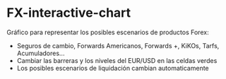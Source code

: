 # FX-interactive-chart
Gráfico para representar los posibles escenarios de productos Forex:

- Seguros de cambio, Forwards Americanos, Forwards +, KiKOs, Tarfs, Acumuladores...
- Cambiar las barreras y los niveles del EUR/USD en las celdas verdes
- Los posibles escenarios de liquidación cambian automaticamente
